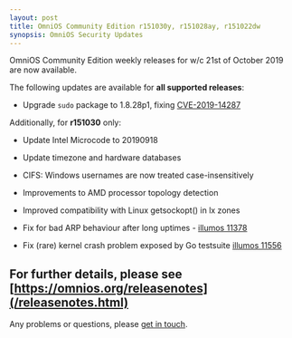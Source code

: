 ```yaml
---
layout: post
title: OmniOS Community Edition r151030y, r151028ay, r151022dw
synopsis: OmniOS Security Updates
---
```

OmniOS Community Edition weekly releases for w/c 21st of October 2019 are
now available.

The following updates are available for **all supported releases**:

* Upgrade `sudo` package to 1.8.28p1, fixing
  [CVE-2019-14287](https://www.sudo.ws/alerts/minus_1_uid.html)

Additionally, for **r151030** only:

* Update Intel Microcode to 20190918

* Update timezone and hardware databases

* CIFS: Windows usernames are now treated case-insensitively

* Improvements to AMD processor topology detection

* Improved compatibility with Linux getsockopt() in lx zones

* Fix for bad ARP behaviour after long uptimes -
  [illumos 11378](https://www.illumos.org/issues/11378)

* Fix (rare) kernel crash problem exposed by Go testsuite
  [illumos 11556](https://www.illumos.org/issues/11556)


For further details, please see
[https://omnios.org/releasenotes](/releasenotes.html)
---

Any problems or questions, please [get in touch](/about/contact.html).

